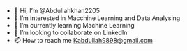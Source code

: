 - 👋 Hi, I’m @Abdullahkhan2205
- 👀 I’m interested in Macchine Learning and Data Analysing
- 🌱 I’m currently learning Machine Learning
- 💞️ I’m looking to collaborate on LinkedIn
- 📫 How to reach me Kabdullah9898@gmail.com

<!---
Abdullahkhan2205/Abdullahkhan2205 is a ✨ special ✨ repository because its `README.md` (this file) appears on your GitHub profile.
You can click the Preview link to take a look at your changes.
--->
